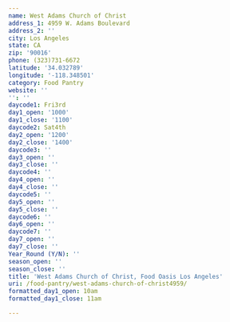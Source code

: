 ```yaml
---
name: West Adams Church of Christ
address_1: 4959 W. Adams Boulevard
address_2: ''
city: Los Angeles
state: CA
zip: '90016'
phone: (323)731-6672
latitude: '34.032789'
longitude: '-118.348501'
category: Food Pantry
website: ''
'': ''
daycode1: Fri3rd
day1_open: '1000'
day1_close: '1100'
daycode2: Sat4th
day2_open: '1200'
day2_close: '1400'
daycode3: ''
day3_open: ''
day3_close: ''
daycode4: ''
day4_open: ''
day4_close: ''
daycode5: ''
day5_open: ''
day5_close: ''
daycode6: ''
day6_open: ''
daycode7: ''
day7_open: ''
day7_close: ''
Year_Round (Y/N): ''
season_open: ''
season_close: ''
title: 'West Adams Church of Christ, Food Oasis Los Angeles'
uri: /food-pantry/west-adams-church-of-christ4959/
formatted_day1_open: 10am
formatted_day1_close: 11am

---
```

